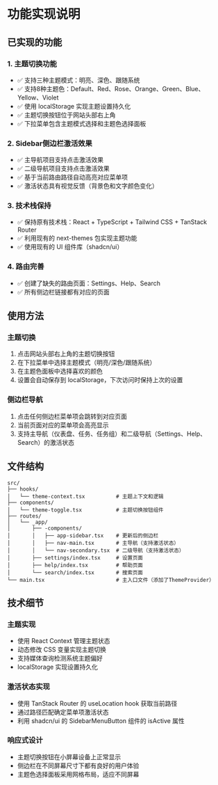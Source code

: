 # 功能实现说明

## 已实现的功能

### 1. 主题切换功能
- ✅ 支持三种主题模式：明亮、深色、跟随系统
- ✅ 支持8种主题色：Default、Red、Rose、Orange、Green、Blue、Yellow、Violet
- ✅ 使用 localStorage 实现主题设置持久化
- ✅ 主题切换按钮位于网站头部右上角
- ✅ 下拉菜单包含主题模式选择和主题色选择面板

### 2. Sidebar侧边栏激活效果
- ✅ 主导航项目支持点击激活效果
- ✅ 二级导航项目支持点击激活效果
- ✅ 基于当前路由路径自动高亮对应菜单项
- ✅ 激活状态具有视觉反馈（背景色和文字颜色变化）

### 3. 技术栈保持
- ✅ 保持原有技术栈：React + TypeScript + Tailwind CSS + TanStack Router
- ✅ 利用现有的 next-themes 包实现主题功能
- ✅ 使用现有的 UI 组件库（shadcn/ui）

### 4. 路由完善
- ✅ 创建了缺失的路由页面：Settings、Help、Search
- ✅ 所有侧边栏链接都有对应的页面

## 使用方法

### 主题切换
1. 点击网站头部右上角的主题切换按钮
2. 在下拉菜单中选择主题模式（明亮/深色/跟随系统）
3. 在主题色面板中选择喜欢的颜色
4. 设置会自动保存到 localStorage，下次访问时保持上次的设置

### 侧边栏导航
1. 点击任何侧边栏菜单项会跳转到对应页面
2. 当前页面对应的菜单项会高亮显示
3. 支持主导航（仪表盘、任务、任务组）和二级导航（Settings、Help、Search）的激活状态

## 文件结构

```
src/
├── hooks/
│   └── theme-context.tsx          # 主题上下文和逻辑
├── components/
│   └── theme-toggle.tsx           # 主题切换按钮组件
├── routes/
│   └── _app/
│       ├── -components/
│       │   ├── app-sidebar.tsx    # 更新后的侧边栏
│       │   ├── nav-main.tsx       # 主导航（支持激活状态）
│       │   └── nav-secondary.tsx  # 二级导航（支持激活状态）
│       ├── settings/index.tsx     # 设置页面
│       ├── help/index.tsx         # 帮助页面
│       └── search/index.tsx       # 搜索页面
└── main.tsx                       # 主入口文件（添加了ThemeProvider）
```

## 技术细节

### 主题实现
- 使用 React Context 管理主题状态
- 动态修改 CSS 变量实现主题切换
- 支持媒体查询检测系统主题偏好
- localStorage 实现设置持久化

### 激活状态实现
- 使用 TanStack Router 的 useLocation hook 获取当前路径
- 通过路径匹配确定菜单项激活状态
- 利用 shadcn/ui 的 SidebarMenuButton 组件的 isActive 属性

### 响应式设计
- 主题切换按钮在小屏幕设备上正常显示
- 侧边栏在不同屏幕尺寸下都有良好的用户体验
- 主题色选择面板采用网格布局，适应不同屏幕
